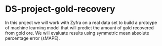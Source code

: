 # DS-project-gold-recovery
In this project we will work with Zyfra on a real data set to build a protoype of machine learning model that will predict the amount of gold recovered from gold ore. We will evaluate results using symmetric mean absolute percentage error (sMAPE).
